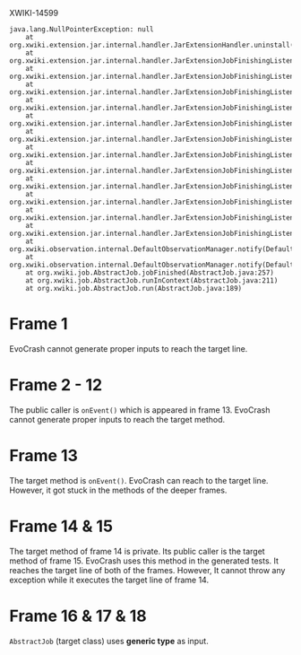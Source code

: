 XWIKI-14599
```
java.lang.NullPointerException: null
    at org.xwiki.extension.jar.internal.handler.JarExtensionHandler.uninstall(JarExtensionHandler.java:180)
    at org.xwiki.extension.jar.internal.handler.JarExtensionJobFinishingListener.unloadJARFromNamespace(JarExtensionJobFinishingListener.java:364)
    at org.xwiki.extension.jar.internal.handler.JarExtensionJobFinishingListener.unloadJAR(JarExtensionJobFinishingListener.java:344)
    at org.xwiki.extension.jar.internal.handler.JarExtensionJobFinishingListener.unloadJARFromNamespace(JarExtensionJobFinishingListener.java:357)
    at org.xwiki.extension.jar.internal.handler.JarExtensionJobFinishingListener.unloadJAR(JarExtensionJobFinishingListener.java:344)
    at org.xwiki.extension.jar.internal.handler.JarExtensionJobFinishingListener.unloadJARFromNamespace(JarExtensionJobFinishingListener.java:357)
    at org.xwiki.extension.jar.internal.handler.JarExtensionJobFinishingListener.unloadJAR(JarExtensionJobFinishingListener.java:344)
    at org.xwiki.extension.jar.internal.handler.JarExtensionJobFinishingListener.unloadJARFromNamespace(JarExtensionJobFinishingListener.java:357)
    at org.xwiki.extension.jar.internal.handler.JarExtensionJobFinishingListener.unloadJAR(JarExtensionJobFinishingListener.java:344)
    at org.xwiki.extension.jar.internal.handler.JarExtensionJobFinishingListener.unloadJAR(JarExtensionJobFinishingListener.java:328)
    at org.xwiki.extension.jar.internal.handler.JarExtensionJobFinishingListener.unloadJARsFromNamespace(JarExtensionJobFinishingListener.java:298)
    at org.xwiki.extension.jar.internal.handler.JarExtensionJobFinishingListener.onJobFinishedEvent(JarExtensionJobFinishingListener.java:259)
    at org.xwiki.extension.jar.internal.handler.JarExtensionJobFinishingListener.onEvent(JarExtensionJobFinishingListener.java:224)
    at org.xwiki.observation.internal.DefaultObservationManager.notify(DefaultObservationManager.java:304)
    at org.xwiki.observation.internal.DefaultObservationManager.notify(DefaultObservationManager.java:269)
    at org.xwiki.job.AbstractJob.jobFinished(AbstractJob.java:257)
    at org.xwiki.job.AbstractJob.runInContext(AbstractJob.java:211)
    at org.xwiki.job.AbstractJob.run(AbstractJob.java:189)
```


# Frame 1
EvoCrash cannot generate proper inputs to reach the target line.

# Frame 2 - 12
The public caller is `onEvent()` which is appeared in frame 13. EvoCrash cannot generate proper inputs to reach the target method.

# Frame 13
The target method is `onEvent()`. EvoCrash can reach to the target line. However, it got stuck in the methods of the deeper frames.

# Frame 14 & 15
The target method of frame 14 is private. Its public caller is the target method of frame 15. EvoCrash uses this method in the generated tests. It reaches the target line of both of the frames. However, It cannot throw any exception while it executes the target line of frame 14.

# Frame 16 & 17 & 18
`AbstractJob` (target class) uses **generic type** as input.
